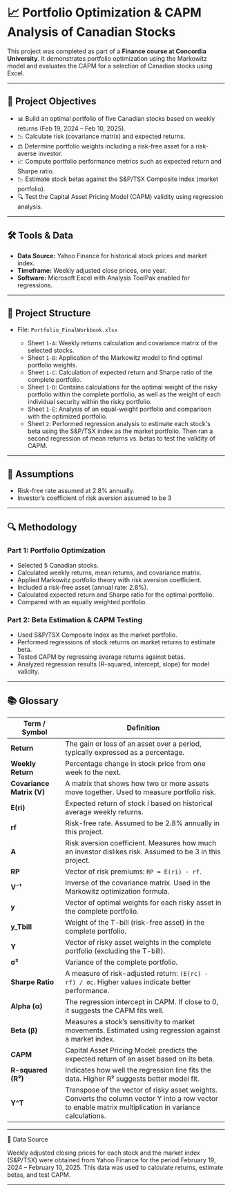 # 📈 Portfolio Optimization & CAPM Analysis of Canadian Stocks

This project was completed as part of a **Finance course at Concordia University**. It demonstrates portfolio optimization using the Markowitz model and evaluates the CAPM for a selection of Canadian stocks using Excel.

---

## 🎯 Project Objectives

- 📊 Build an optimal portfolio of five Canadian stocks based on weekly returns (Feb 19, 2024 – Feb 10, 2025).
- 📉 Calculate risk (covariance matrix) and expected returns.
- ⚖️ Determine portfolio weights including a risk-free asset for a risk-averse investor.
- 📈 Compute portfolio performance metrics such as expected return and Sharpe ratio.
- 📉 Estimate stock betas against the S&P/TSX Composite Index (market portfolio).
- 🔍 Test the Capital Asset Pricing Model (CAPM) validity using regression analysis.

---

## 🛠️ Tools & Data

- **Data Source:** Yahoo Finance for historical stock prices and market index.
- **Timeframe:** Weekly adjusted close prices, one year.
- **Software:** Microsoft Excel with Analysis ToolPak enabled for regressions.

---

## 📁 Project Structure

- File: `Portfolio_FinalWorkbook.xlsx`

  - Sheet `1-A`: Weekly returns calculation and covariance matrix of the selected stocks.
  - Sheet `1-B`: Application of the Markowitz model to find optimal portfolio weights.
  - Sheet `1-C`: Calculation of expected return and Sharpe ratio of the complete portfolio.
  - Sheet `1-D`: Contains calculations for the optimal weight of the risky portfolio within the complete portfolio, as well as the weight of each individual security within the risky portfolio.
  - Sheet `1-E`: Analysis of an equal-weight portfolio and comparison with the optimized portfolio.
  - Sheet `2`: Performed regression analysis to estimate each stock's beta using the S&P/TSX index as the market portfolio. Then ran a second regression of mean returns vs. betas to test the validity of CAPM.



---

## 📌 Assumptions

- Risk-free rate assumed at 2.8% annually.
- Investor’s coefficient of risk aversion assumed to be 3

---

## 🔍 Methodology

### Part 1: Portfolio Optimization

- Selected 5 Canadian stocks.
- Calculated weekly returns, mean returns, and covariance matrix.
- Applied Markowitz portfolio theory with risk aversion coefficient.
- Included a risk-free asset (annual rate: 2.8%).
- Calculated expected return and Sharpe ratio for the optimal portfolio.
- Compared with an equally weighted portfolio.

### Part 2: Beta Estimation & CAPM Testing

- Used S&P/TSX Composite Index as the market portfolio.
- Performed regressions of stock returns on market returns to estimate beta.
- Tested CAPM by regressing average returns against betas.
- Analyzed regression results (R-squared, intercept, slope) for model validity.

---

## 📚 Glossary

| Term / Symbol             | Definition                                                                                             |
| ------------------------- | ------------------------------------------------------------------------------------------------------ |
| **Return**                | The gain or loss of an asset over a period, typically expressed as a percentage.                       |
| **Weekly Return**         | Percentage change in stock price from one week to the next.                                            |
| **Covariance Matrix (V)** | A matrix that shows how two or more assets move together. Used to measure portfolio risk.              |
| **E(ri)**                 | Expected return of stock *i* based on historical average weekly returns.                               |
| **rf**                    | Risk-free rate. Assumed to be 2.8% annually in this project.                                           |
| **A**                     | Risk aversion coefficient. Measures how much an investor dislikes risk. Assumed to be 3 in this project.|
| **RP**                    | Vector of risk premiums: `RP = E(ri) - rf`.                                                            |
| **V⁻¹**                   | Inverse of the covariance matrix. Used in the Markowitz optimization formula.                          |
| **y**                     | Vector of optimal weights for each risky asset in the complete portfolio.                              |
| **y_Tbill**               | Weight of the T-bill (risk-free asset) in the complete portfolio.                                      |
| **Y**                     | Vector of risky asset weights in the complete portfolio (excluding the T-bill).                        |
| **σ²**                    | Variance of the complete portfolio.                                                                    |
| **Sharpe Ratio**          | A measure of risk-adjusted return: `(E(rc) - rf) / σc`. Higher values indicate better performance.     |
| **Alpha (α)**             | The regression intercept in CAPM. If close to 0, it suggests the CAPM fits well.                       |
| **Beta (β)**              | Measures a stock’s sensitivity to market movements. Estimated using regression against a market index. |
| **CAPM**                  | Capital Asset Pricing Model: predicts the expected return of an asset based on its beta.               |
| **R-squared (R²)**        | Indicates how well the regression line fits the data. Higher R² suggests better model fit.             |
| **Y^T**                   | Transpose of the vector of risky asset weights. Converts the column vector Y into a row vector to enable matrix multiplication in variance calculations. |


---

💾 Data Source

Weekly adjusted closing prices for each stock and the market index (S&P/TSX) were obtained from Yahoo Finance for the period February 19, 2024 – February 10, 2025. This data was used to calculate returns, estimate betas, and test CAPM.

---

